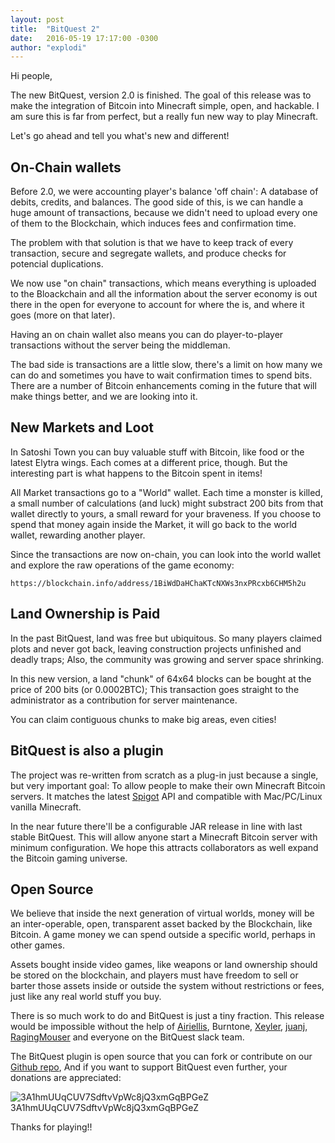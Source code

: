 ```yaml
---
layout: post
title:  "BitQuest 2"
date:   2016-05-19 17:17:00 -0300
author: "explodi"
---
```


Hi people,

The new BitQuest, version 2.0 is finished. The goal of this release was to make the integration of Bitcoin into Minecraft simple, open, and hackable. I am sure this is far from perfect, but a really fun new way to play Minecraft.

Let's go ahead and tell you what's new and different!

On-Chain wallets
--------------------------------------
Before 2.0, we were accounting player's balance 'off chain': A database of debits, credits, and balances. The good side of this, is we can handle a huge amount of transactions, because we didn't need to upload every one of them to the Blockchain, which induces fees and confirmation time.

The problem with that solution is that we have to keep track of every transaction, secure and segregate wallets, and produce checks for potencial duplications. 

We now use "on chain" transactions, which means everything is uploaded to the Bloackchain and all the information about the server economy is out there in the open for everyone to account for where the is, and where it goes (more on that later). 

Having an on chain wallet also means you can do player-to-player transactions without the server being the middleman.

The bad side is transactions are a little slow, there's a limit on how many we can do and sometimes you have to wait confirmation times to spend bits. There are a number of Bitcoin enhancements coming in the future that will make things better, and we are looking into it.

New Markets and Loot
----------------------
In Satoshi Town you can buy valuable stuff with Bitcoin, like food or the latest Elytra wings. Each comes at a different price, though. But the interesting part is what happens to the Bitcoin spent in items!

All Market transactions go to a "World" wallet. Each time a monster is killed, a small number of calculations (and luck) might substract 200 bits from that wallet directly to yours, a small reward for your braveness. If you choose to spend that money again inside the Market, it will go back to the world wallet, rewarding another player.

Since the transactions are now on-chain, you can look into the world wallet and explore the raw operations of the game economy:

````
https://blockchain.info/address/1BiWdDaHChaKTcNXWs3nxPRcxb6CHM5h2u
````

Land Ownership is Paid
------------------------------------------------
In the past BitQuest, land was free but ubiquitous. So many players claimed plots and never got back, leaving construction projects unfinished and deadly traps; Also, the community was growing and server space shrinking.

In this new version, a land "chunk" of 64x64 blocks can be bought at the price of 200 bits (or 0.0002BTC); This transaction goes straight to the administrator as a contribution for server maintenance.

You can claim contiguous chunks to make big areas, even cities!

BitQuest is also a plugin
----------------------
The project was re-written from scratch as a plug-in just because a single, but very important goal: To allow people to make their own Minecraft Bitcoin servers. It matches the latest [Spigot](http://spigotmc.com) API and compatible with Mac/PC/Linux vanilla Minecraft. 

In the near future there'll be a configurable JAR release in line with last stable BitQuest. This will allow anyone start a Minecraft Bitcoin server with minimum configuration. We hope this attracts collaborators as well expand the Bitcoin gaming universe.


Open Source
------------------------------------
We believe that inside the next generation of virtual worlds, money will be an inter-operable, open, transparent asset backed by the Blockchain, like Bitcoin. A game money we can spend outside a specific world, perhaps in other games.

Assets bought inside video games, like weapons or land ownership should be stored on the blockchain, and players must have freedom to sell or barter those assets inside or outside the system without restrictions or fees, just like any real world stuff you buy.

There is so much work to do and BitQuest is just a tiny fraction. This release would be impossible without the help of [Airiellis](https://twitter.com/shallonhackenb1), Burntone, [Xeyler](https://github.com/Xeyler), [juanj](https://github.com/juanj), [RagingMouser](https://github.com/RagingMouser) and everyone on the BitQuest slack team.

The BitQuest plugin is open source that you can fork or contribute on our [Github repo](https://github.com/bitquest/bitquest), And if you want to support BitQuest even further, your donations are appreciated:

![3A1hmUUqCUV7SdftvVpWc8jQ3xmGqBPGeZ](https://chart.googleapis.com/chart?chs=300x300&cht=qr&chl=bitcoin:3A1hmUUqCUV7SdftvVpWc8jQ3xmGqBPGeZ)
3A1hmUUqCUV7SdftvVpWc8jQ3xmGqBPGeZ

Thanks for playing!!